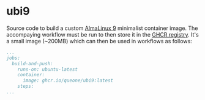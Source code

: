 # ubi9

Source code to build a custom [AlmaLinux 9](https://almalinux.org/) minimalist container image. The accompaying workflow must be run to then store it in the [GHCR registry](https://github.blog/news-insights/product-news/introducing-github-container-registry/). It's a small image (~200MB) which can then be used in workflows as follows: 

```yaml
...
jobs:
  build-and-push:
    runs-on: ubuntu-latest
    container:
      image: ghcr.io/queone/ubi9:latest
    steps:
...
```
